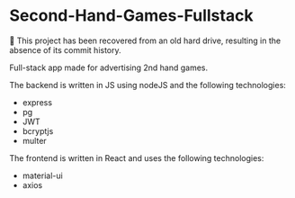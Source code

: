 # Second-Hand-Games-Fullstack
📝 This project has been recovered from an old hard drive, resulting in the absence of its commit history.

Full-stack app made for advertising 2nd hand games.

The backend is written in JS using nodeJS and the following technologies:
- express
- pg
- JWT
- bcryptjs
- multer
  
The frontend is written in React and uses the following technologies:
- material-ui
- axios
